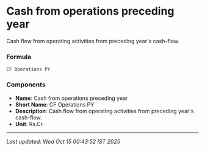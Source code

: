 # Cash from operations preceding year
Cash flow from operating activities from preceding year's cash-flow.

### Formula
```text
CF Operations PY
```


### Components
- **Name**: Cash from operations preceding year
- **Short Name**: CF Operations PY
- **Description**: Cash flow from operating activities from preceding year's cash-flow.
- **Unit**: Rs.Cr.

---
*Last updated: Wed Oct 15 00:43:52 IST 2025*
